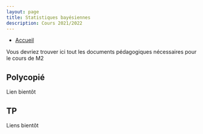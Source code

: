 ```yaml
---
layout: page
title: Statistiques bayésiennes
description: Cours 2021/2022
---
```



- [Accueil](../../index.html)




Vous devriez trouver ici tout les documents pédagogiques nécessaires pour le cours de M2


## Polycopié

Lien bientôt

## TP 

Liens bientôt


